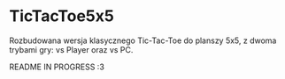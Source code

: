 # TicTacToe5x5

Rozbudowana wersja klasycznego Tic-Tac-Toe do planszy 5x5, z dwoma trybami gry: vs Player oraz vs PC.

README IN PROGRESS :3
